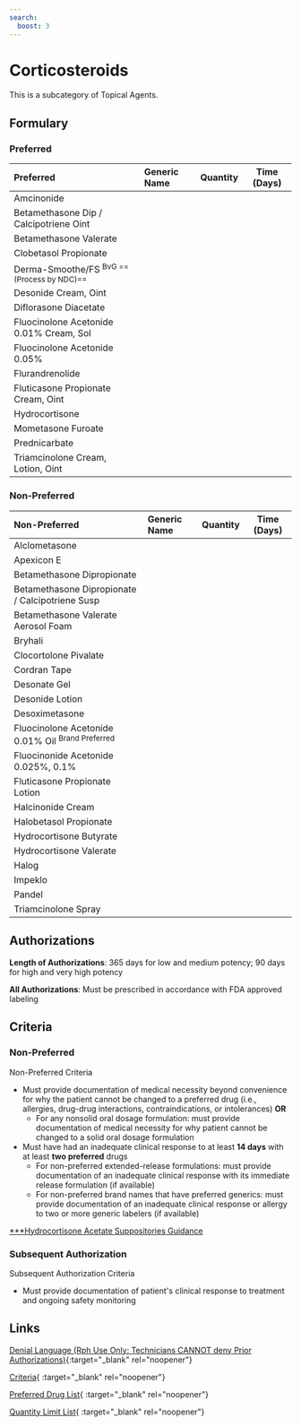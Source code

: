 ```yaml
---
search:
  boost: 3
---
```


# Corticosteroids

This is a subcategory of Topical Agents.

## Formulary

### Preferred

| Preferred                               | Generic Name | Quantity | Time (Days) |
|:----------------------------------------|:-------------|:--------:|:-----------:|
| Amcinonide                              |              |          |             |
| Betamethasone Dip / Calcipotriene Oint  |              |          |             |
| Betamethasone Valerate                  |              |          |             |
| Clobetasol Propionate                   |              |          |             |
| Derma-Smoothe/FS <sup>BvG ==(Process by NDC)==</sup>         |              |          |             |
| Desonide Cream, Oint                    |              |          |             |
| Diflorasone Diacetate                   |              |          |             |
| Fluocinolone Acetonide 0.01% Cream, Sol |              |          |             |
| Fluocinolone Acetonide 0.05%            |              |          |             |
| Flurandrenolide                         |              |          |             |
| Fluticasone Propionate Cream, Oint      |              |          |             |
| Hydrocortisone                          |              |          |             |
| Mometasone Furoate                      |              |          |             |
| Prednicarbate                           |              |          |             |
| Triamcinolone Cream, Lotion, Oint       |              |          |             |

### Non-Preferred

| Non-Preferred                                                                                                            | Generic Name | Quantity | Time (Days) |
|:-------------------------------------------------------------------------------------------------------------------------|:-------------|:--------:|:-----------:|
| Alclometasone                                                                                                            |              |          |             |
| Apexicon E                                                                                                               |              |          |             |
| Betamethasone Dipropionate                                                                                               |              |          |             |
| Betamethasone Dipropionate / Calcipotriene Susp                                                                          |              |          |             |
| Betamethasone Valerate Aerosol Foam                                                                                      |              |          |             |
| Bryhali                                                                                                                  |              |          |             |
| Clocortolone Pivalate                                                                                                    |              |          |             |
| Cordran Tape                                                                                                             |              |          |             |
| Desonate Gel                                                                                                             |              |          |             |
| Desonide Lotion                                                                                                          |              |          |             |
| Desoximetasone                                                                                                           |              |          |             |
| <span title = "Brand Preferred: Derma-Smoothe/FS">Fluocinolone Acetonide 0.01% Oil</span> <sup>Brand Preferred</sup>     |              |          |             |
| Fluocinonide Acetonide 0.025%, 0.1%                                                                                      |              |          |             |
| Fluticasone Propionate Lotion                                                                                            |              |          |             |
| Halcinonide Cream                                                                                                        |              |          |             |
| Halobetasol Propionate                                                                                                   |              |          |             |
| Hydrocortisone Butyrate                                                                                                  |              |          |             |
| Hydrocortisone Valerate                                                                                                  |              |          |             |
| Halog                                                                                                                    |              |          |             |
| Impeklo                                                                                                                  |              |          |             |
| Pandel                                                                                                                   |              |          |             |
| Triamcinolone Spray                                                                                                      |              |          |             |

## Authorizations

**Length of Authorizations**: 365 days for low and medium potency; 90 days for high and very high potency

**All Authorizations**: Must be prescribed in accordance with FDA approved labeling

## Criteria

### Non-Preferred

Non-Preferred Criteria

- Must provide documentation of medical necessity beyond convenience for why the patient cannot be changed to a preferred drug (i.e., allergies, drug-drug interactions, contraindications, or intolerances) **OR**
    - For any nonsolid oral dosage formulation: must provide documentation of medical necessity for why patient cannot be changed to a solid oral dosage formulation
- Must have had an inadequate clinical response to at least **14 days** with at least **two preferred** drugs
    - For non-preferred extended-release formulations: must provide documentation of an inadequate clinical response with its immediate release formulation (if available)
    - For non-preferred brand names that have preferred generics: must provide documentation of an inadequate clinical response or allergy to two or more generic labelers (if available)
 
[***Hydrocortisone Acetate Suppositories Guidance](https://special-spoon-f542dccd.pages.github.io/Pharmacist%20Reference%20Guide/Medication%20Guidance/hydrocortsupp/?h=hydrocort)

### Subsequent Authorization

Subsequent Authorization Criteria

- Must provide documentation of patient's clinical response to treatment and ongoing safety monitoring

## Links

[Denial Language (Rph Use Only: Technicians CANNOT deny Prior Authorizations)](https://mygainwell-my.sharepoint.com.mcas.ms/:w:/r/personal/rachel_carpenter_gainwelltechnologies_com/_layouts/15/Doc.aspx?sourcedoc=%7BCD777F63-7F18-4713-8D6A-B043BEE631F5%7D&file=Denial%20Language%20Updated%2009112023.docx&action=embedview&mobileredirect=true&wdStartOn=102&cid=f4472ece-6d4f-4694-b0c5-c150a2f53fea){:target="_blank" rel="noopener"} 

[Criteria](https://medicaid.ohio.gov/static/PHM/drug-coverage/20231001+UPDL+Criteria+_v2.FINAL.pdf#page=104){ :target="_blank" rel="noopener"}

[Preferred Drug List](https://medicaid.ohio.gov/static/PHM/drug-coverage/20231001_UPDL_V2.FINAL.hyperlinks_added.pdf#page=33){ :target="_blank" rel="noopener"}

[Quantity Limit List](https://spbm.medicaid.ohio.gov/SPDocumentLibrary/DocumentLibrary/UPDL/Quantity%20Limits.pdf){ :target="_blank" rel="noopener"}
